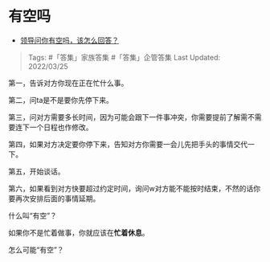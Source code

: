 # 有空吗

- [领导问你有空吗，该怎么回答？](https://www.zhihu.com/question/302837772/answer/2405873879)

>Tags: #「答集」家族答集 #「答集」企管答集 
>Last Updated: 2022/03/25

第一，告诉对方你现在正在忙什么事。

第二，问ta是不是要你先停下来。

第三，问对方需要多长时间，因为可能会跟下一件事冲突，你需要提前了解需不需要连下一个日程也作修改。

第四，如果对方决定要你停下来，告知对方你需要一会儿先把手头的事情交代一下。

第五，开始谈话。

第六，如果看到对方快要超过约定时间，询问w对方能不能按时结束，不然的话你要再次安排后面的事情延期。

  

什么叫“有空”？

如果你不是忙着做事，你就应该在**忙着休息**。

怎么可能“有空”？

  